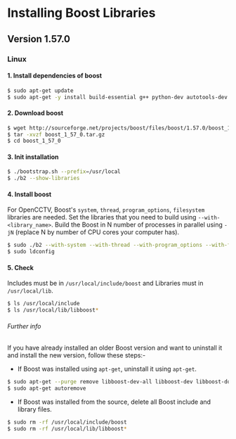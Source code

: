 # Installing Boost Libraries
## Version 1.57.0
### Linux

#### 1. Install dependencies of boost
```sh
$ sudo apt-get update
$ sudo apt-get -y install build-essential g++ python-dev autotools-dev libicu-dev libbz2-dev libzip-dev
```

#### 2. Download boost
```sh
$ wget http://sourceforge.net/projects/boost/files/boost/1.57.0/boost_1_57_0.tar.gz
$ tar -xvzf boost_1_57_0.tar.gz
$ cd boost_1_57_0
```

#### 3. Init installation
```sh
$ ./bootstrap.sh --prefix=/usr/local
$ ./b2 --show-libraries
```

#### 4. Install boost
For OpenCCTV, Boost's `system`, `thread`, `program_options`, `filesystem` libraries are needed. Set the libraries that you need to build using `--with-<library_name>`.
Build the Boost in N number of processes in parallel using `-jN` (replace N by number of CPU cores your computer has).
```sh
$ sudo ./b2 --with-system --with-thread --with-program_options --with-filesystem -j4 --target=shared,static install
$ sudo ldconfig
```

#### 5. Check
Includes must be in `/usr/local/include/boost` and Libraries must in `/usr/local/lib`.
```sh
$ ls /usr/local/include
$ ls /usr/local/lib/libboost*
```

###### Further info
If you have already installed an older Boost version and want to uninstall it and install the new version, follow these steps:-
- If Boost was installed using `apt-get`, uninstall it using `apt-get`.
```sh
$ sudo apt-get --purge remove libboost-dev-all libboost-dev libboost-doc
$ sudo apt-get autoremove
```
- If Boost was installed from the source, delete all Boost include and library files.
```sh
$ sudo rm -rf /usr/local/include/boost
$ sudo rm -rf /usr/local/lib/libboost*
```
